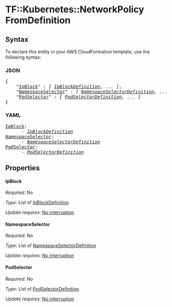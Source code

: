 # TF::Kubernetes::NetworkPolicy FromDefinition

## Syntax

To declare this entity in your AWS CloudFormation template, use the following syntax:

### JSON

<pre>
{
    "<a href="#ipblock" title="IpBlock">IpBlock</a>" : <i>[ <a href="ipblockdefinition.md">IpBlockDefinition</a>, ... ]</i>,
    "<a href="#namespaceselector" title="NamespaceSelector">NamespaceSelector</a>" : <i>[ <a href="namespaceselectordefinition.md">NamespaceSelectorDefinition</a>, ... ]</i>,
    "<a href="#podselector" title="PodSelector">PodSelector</a>" : <i>[ <a href="podselectordefinition.md">PodSelectorDefinition</a>, ... ]</i>
}
</pre>

### YAML

<pre>
<a href="#ipblock" title="IpBlock">IpBlock</a>: <i>
      - <a href="ipblockdefinition.md">IpBlockDefinition</a></i>
<a href="#namespaceselector" title="NamespaceSelector">NamespaceSelector</a>: <i>
      - <a href="namespaceselectordefinition.md">NamespaceSelectorDefinition</a></i>
<a href="#podselector" title="PodSelector">PodSelector</a>: <i>
      - <a href="podselectordefinition.md">PodSelectorDefinition</a></i>
</pre>

## Properties

#### IpBlock

_Required_: No

_Type_: List of <a href="ipblockdefinition.md">IpBlockDefinition</a>

_Update requires_: [No interruption](https://docs.aws.amazon.com/AWSCloudFormation/latest/UserGuide/using-cfn-updating-stacks-update-behaviors.html#update-no-interrupt)

#### NamespaceSelector

_Required_: No

_Type_: List of <a href="namespaceselectordefinition.md">NamespaceSelectorDefinition</a>

_Update requires_: [No interruption](https://docs.aws.amazon.com/AWSCloudFormation/latest/UserGuide/using-cfn-updating-stacks-update-behaviors.html#update-no-interrupt)

#### PodSelector

_Required_: No

_Type_: List of <a href="podselectordefinition.md">PodSelectorDefinition</a>

_Update requires_: [No interruption](https://docs.aws.amazon.com/AWSCloudFormation/latest/UserGuide/using-cfn-updating-stacks-update-behaviors.html#update-no-interrupt)

